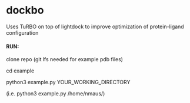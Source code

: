 # dockbo
Uses TuRBO on top of lightdock to improve optimization of protein-ligand configuration 

#### RUN: 

clone repo (git lfs needed for example pdb files)

cd example 

python3 example.py YOUR_WORKING_DIRECTORY

(i.e. python3 example.py /home/nmaus/)



